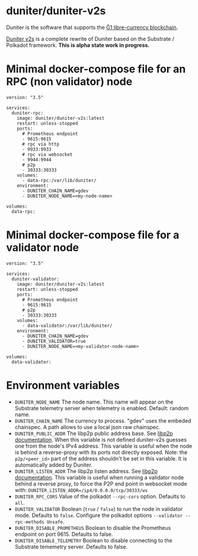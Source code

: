 # duniter/duniter-v2s

Duniter is the software that supports the [Ğ1 libre-currency blockchain](https://duniter.org/).

[Duniter v2s](https://git.duniter.org/nodes/rust/duniter-v2s) is a complete rewrite of Duniter based on the Substrate / Polkadot framework. **This is alpha state work in progress.**

# Minimal docker-compose file for an RPC (non validator) node

```
version: "3.5"

services:
  duniter-rpc:
    image: duniter/duniter-v2s:latest
    restart: unless-stopped
    ports:
      # Prometheus endpoint
      - 9615:9615
      # rpc via http
      - 9933:9933
      # rpc via websocket
      - 9944:9944
      # p2p
      - 30333:30333
    volumes:
      - data-rpc:/var/lib/duniter/
    environment:
      - DUNITER_CHAIN_NAME=gdev
      - DUNITER_NODE_NAME=<my-node-name>

volumes:
  data-rpc:
```

# Minimal docker-compose file for a validator node

```
version: "3.5"

services:
  duniter-validator:
    image: duniter/duniter-v2s:latest
    restart: unless-stopped
    ports:
      # Prometheus endpoint
      - 9615:9615
      # p2p
      - 30333:30333
    volumes:
      - data-validator:/var/lib/duniter/
    environment:
      - DUNITER_CHAIN_NAME=gdev
      - DUNITER_VALIDATOR=true
      - DUNITER_NODE_NAME=<my-validator-node-name>

volumes:
  data-validator:
```

# Environment variables

* `DUNITER_NODE_NAME`
  The node name. This name will appear on the Substrate telemetry server when telemetry is enabled. Default: random name.
* `DUNITER_CHAIN_NAME`
  The currency to process. "gdev" uses the embeded chainspec. A path allows to use a local json raw chainspec.
* `DUNITER_PUBLIC_ADDR`
  The libp2p public address base. See [libp2p documentation](https://docs.libp2p.io/concepts/fundamentals/addressing/). When this variable is not defined duniter-v2s guesses one from the node's IPv4 address.
  This variable is useful when the node is behind a reverse-proxy with its ports not directly exposed.
  Note: the `p2p/<peer_id>` part of the address shouldn't be set in this variable. It is automatically added by Duniter.
* `DUNITER_LISTEN_ADDR`
  The libp2p listen address. See [libp2p documentation](https://docs.libp2p.io/concepts/fundamentals/addressing/). This variable is useful when running a validator node behind a reverse proxy, to force the P2P end point in websocket mode with:
  `DUNITER_LISTEN_ADDR=/ip4/0.0.0.0/tcp/30333/ws`
* `DUNITER_RPC_CORS`
  Value of the polkadot `--rpc-cors` option. Defaults to `all`.
* `DUNITER_VALIDATOR`
  Boolean (`true` / `false`) to run the node in validator mode. Defaults to `false`.
  Configure the polkadot options `--validator --rpc-methods Unsafe`.
* `DUNITER_DISABLE_PROMETHEUS`
  Boolean to disable the Prometheus endpoint on port 9615. Defaults to false.
* `DUNITER_DISABLE_TELEMETRY`
  Boolean to disable connecting to the Substrate tememetry server. Defaults to false.
